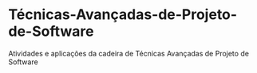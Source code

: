 # Técnicas-Avançadas-de-Projeto-de-Software
Atividades e aplicações da cadeira de Técnicas Avançadas de Projeto de Software
